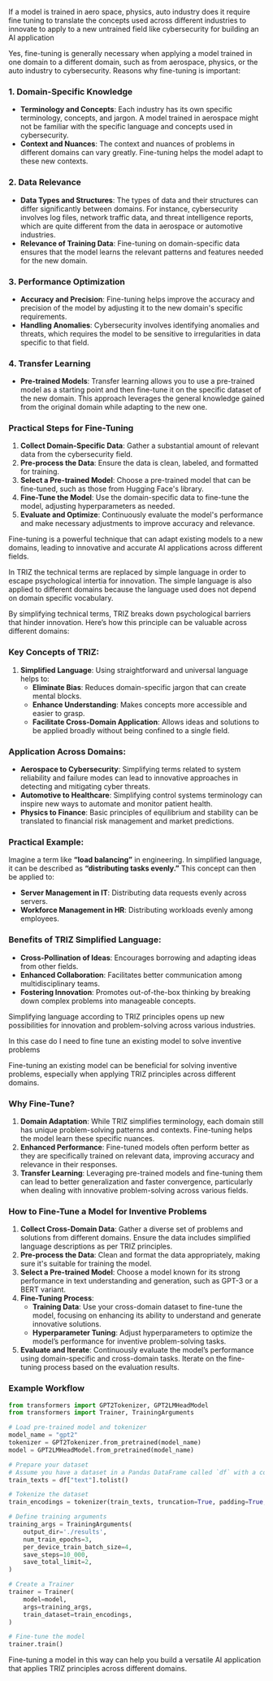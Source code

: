 If a model is trained in aero space, physics, auto industry does it require fine tuning to translate the concepts used across different industries to innovate to apply to a new untrained field like cybersecurity for building an AI application

Yes, fine-tuning is generally necessary when applying a model trained in one domain to a different domain, such as from aerospace, physics, or the auto industry to cybersecurity. Reasons why fine-tuning is important:

### 1. **Domain-Specific Knowledge**
   - **Terminology and Concepts**: Each industry has its own specific terminology, concepts, and jargon. A model trained in aerospace might not be familiar with the specific language and concepts used in cybersecurity.
   - **Context and Nuances**: The context and nuances of problems in different domains can vary greatly. Fine-tuning helps the model adapt to these new contexts.

### 2. **Data Relevance**
   - **Data Types and Structures**: The types of data and their structures can differ significantly between domains. For instance, cybersecurity involves log files, network traffic data, and threat intelligence reports, which are quite different from the data in aerospace or automotive industries.
   - **Relevance of Training Data**: Fine-tuning on domain-specific data ensures that the model learns the relevant patterns and features needed for the new domain.

### 3. **Performance Optimization**
   - **Accuracy and Precision**: Fine-tuning helps improve the accuracy and precision of the model by adjusting it to the new domain's specific requirements.
   - **Handling Anomalies**: Cybersecurity involves identifying anomalies and threats, which requires the model to be sensitive to irregularities in data specific to that field.

### 4. **Transfer Learning**
   - **Pre-trained Models**: Transfer learning allows you to use a pre-trained model as a starting point and then fine-tune it on the specific dataset of the new domain. This approach leverages the general knowledge gained from the original domain while adapting to the new one.

### Practical Steps for Fine-Tuning
1. **Collect Domain-Specific Data**: Gather a substantial amount of relevant data from the cybersecurity field.
2. **Pre-process the Data**: Ensure the data is clean, labeled, and formatted for training.
3. **Select a Pre-trained Model**: Choose a pre-trained model that can be fine-tuned, such as those from Hugging Face's library.
4. **Fine-Tune the Model**: Use the domain-specific data to fine-tune the model, adjusting hyperparameters as needed.
5. **Evaluate and Optimize**: Continuously evaluate the model's performance and make necessary adjustments to improve accuracy and relevance.

Fine-tuning is a powerful technique that can adapt existing models to a new domains, leading to innovative and accurate AI applications across different fields.

In TRIZ the technical terms are replaced by simple language in order to escape psychological intertia for innovation. The simple language is also applied to different domains because the language used does not depend on domain specific vocabulary.

By simplifying technical terms, TRIZ breaks down psychological barriers that hinder innovation. Here’s how this principle can be valuable across different domains:

### Key Concepts of TRIZ:
1. **Simplified Language**: Using straightforward and universal language helps to:
   - **Eliminate Bias**: Reduces domain-specific jargon that can create mental blocks.
   - **Enhance Understanding**: Makes concepts more accessible and easier to grasp.
   - **Facilitate Cross-Domain Application**: Allows ideas and solutions to be applied broadly without being confined to a single field.

### Application Across Domains:
- **Aerospace to Cybersecurity**: Simplifying terms related to system reliability and failure modes can lead to innovative approaches in detecting and mitigating cyber threats.
- **Automotive to Healthcare**: Simplifying control systems terminology can inspire new ways to automate and monitor patient health.
- **Physics to Finance**: Basic principles of equilibrium and stability can be translated to financial risk management and market predictions.

### Practical Example:
Imagine a term like **“load balancing”** in engineering. In simplified language, it can be described as **“distributing tasks evenly.”** This concept can then be applied to:
- **Server Management in IT**: Distributing data requests evenly across servers.
- **Workforce Management in HR**: Distributing workloads evenly among employees.

### Benefits of TRIZ Simplified Language:
- **Cross-Pollination of Ideas**: Encourages borrowing and adapting ideas from other fields.
- **Enhanced Collaboration**: Facilitates better communication among multidisciplinary teams.
- **Fostering Innovation**: Promotes out-of-the-box thinking by breaking down complex problems into manageable concepts.

Simplifying language according to TRIZ principles opens up new possibilities for innovation and problem-solving across various industries.

In this case do I need to fine tune an existing model to solve inventive problems

Fine-tuning an existing model can be beneficial for solving inventive problems, especially when applying TRIZ principles across different domains. 

### **Why Fine-Tune?**
1. **Domain Adaptation**: While TRIZ simplifies terminology, each domain still has unique problem-solving patterns and contexts. Fine-tuning helps the model learn these specific nuances.
2. **Enhanced Performance**: Fine-tuned models often perform better as they are specifically trained on relevant data, improving accuracy and relevance in their responses.
3. **Transfer Learning**: Leveraging pre-trained models and fine-tuning them can lead to better generalization and faster convergence, particularly when dealing with innovative problem-solving across various fields.

### **How to Fine-Tune a Model for Inventive Problems**
1. **Collect Cross-Domain Data**: Gather a diverse set of problems and solutions from different domains. Ensure the data includes simplified language descriptions as per TRIZ principles.
2. **Pre-process the Data**: Clean and format the data appropriately, making sure it's suitable for training the model.
3. **Select a Pre-trained Model**: Choose a model known for its strong performance in text understanding and generation, such as GPT-3 or a BERT variant.
4. **Fine-Tuning Process**:
   - **Training Data**: Use your cross-domain dataset to fine-tune the model, focusing on enhancing its ability to understand and generate innovative solutions.
   - **Hyperparameter Tuning**: Adjust hyperparameters to optimize the model’s performance for inventive problem-solving tasks.
5. **Evaluate and Iterate**: Continuously evaluate the model’s performance using domain-specific and cross-domain tasks. Iterate on the fine-tuning process based on the evaluation results.

### Example Workflow
```python
from transformers import GPT2Tokenizer, GPT2LMHeadModel
from transformers import Trainer, TrainingArguments

# Load pre-trained model and tokenizer
model_name = "gpt2"
tokenizer = GPT2Tokenizer.from_pretrained(model_name)
model = GPT2LMHeadModel.from_pretrained(model_name)

# Prepare your dataset
# Assume you have a dataset in a Pandas DataFrame called `df` with a column `text`
train_texts = df["text"].tolist()

# Tokenize the dataset
train_encodings = tokenizer(train_texts, truncation=True, padding=True, max_length=512)

# Define training arguments
training_args = TrainingArguments(
    output_dir='./results',          
    num_train_epochs=3,              
    per_device_train_batch_size=4,  
    save_steps=10_000,               
    save_total_limit=2,              
)

# Create a Trainer
trainer = Trainer(
    model=model,                        
    args=training_args,                  
    train_dataset=train_encodings,        
)

# Fine-tune the model
trainer.train()
```

Fine-tuning a model in this way can help you build a versatile AI application that applies TRIZ principles across different domains.
